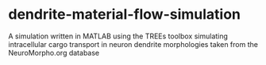 # dendrite-material-flow-simulation
A simulation written in MATLAB using the TREEs toolbox simulating intracellular cargo transport in neuron dendrite morphologies taken from the NeuroMorpho.org database
